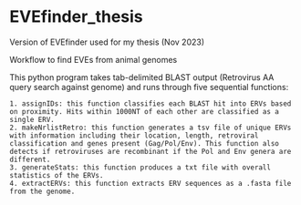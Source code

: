 # EVEfinder_thesis
Version of EVEfinder used for my thesis (Nov 2023)

Workflow to find EVEs from animal genomes

This python program takes tab-delimited BLAST output (Retrovirus AA query search against genome) and runs through five sequential functions:

    1. assignIDs: this function classifies each BLAST hit into ERVs based on proximity. Hits within 1000NT of each other are classified as a single ERV.
    2. makeNrlistRetro: this function generates a tsv file of unique ERVs with information including their location, length, retroviral classification and genes present (Gag/Pol/Env). This function also detects if retroviruses are recombinant if the Pol and Env genera are different.
    3. generateStats: this function produces a txt file with overall statistics of the ERVs.
    4. extractERVs: this function extracts ERV sequences as a .fasta file from the genome.
